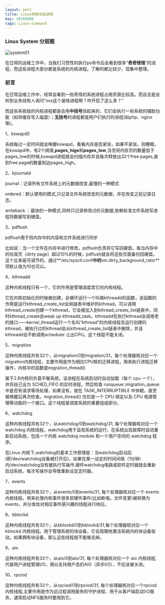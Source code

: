 ```yaml
---
layout: post
title: Linux特殊系统进程
key: 20160906
tags: Liunx-Command
---
```


### Linux System 分层图
![system01](https://blog.maihill.com/assets/images/pic/command/Linux%E7%B3%BB%E7%BB%9F%E5%88%86%E5%B1%82%E5%9B%BE.jpg "system01")

在日常的运维工作中，当我们习惯性的执行ps命令后会看到很多"**奇奇怪怪**”的进程，而这些进程大部分都是系统的内核进程。了解的都比较少，现集中整理。

### 前言

在日常运维工作中，经常会看到一些奇怪的系统进程占用资源比较高。而且总是会听到业务线有人询问“xxx这个是啥进程啊？咋开启了这么多？”

而这些系统级的内核进程都是会用**中括号**括起来的，它们会执行一些系统的辅助功能（如将缓存写入磁盘）；**无括号**的进程都是用户们执行的进程(如php、nginx等)。

1、kswapd0

系统每过一定时间就会唤醒kswapd，看看内存是否紧张，如果不紧张，则睡眠，在kswapd中，有2个阀值,**pages_hige**和**pages_low**,当空闲内存页的数量低于pages_low的时候,kswapd进程就会扫描内存并且每次释放出32个free pages,直到free page的数量到达pages_high。

2、kjournald

journal：记录所有文件系统上的元数据改变,最慢的一种模式

ordered：默认使用的模式,只记录文件系统改变的元数据，并在改变之前记录日志。

writeback ：最快的一种模式,同样只记录修改过的元数据,依赖标准文件系统写进程将数据写到硬盘。

3、pdflush

pdflush用于将内存中的内容和文件系统进行同步

比如说：当一个文件在内存中进行修改，pdflush负责将它写回硬盘。每当内存中的垃圾页（dirty page）超过10%的时候，pdflush就会将这些页面备份回硬盘。这个比率是可调节的，通过**/etc/sysctl.conf**中的**vm.dirty_background_ratio**项默认值为10也可以。

4、kthreadd

这种内核线程只有一个，它的作用是管理调度其它的内核线程。

它在内核初始化的时候被创建，会循环运行一个叫做kthreadd的函数，该函数的作用是运行kthread_create_list全局链表中维护的kthread。可以调用kthread_create创建一个kthread，它会被加入到kthread_create_list链表中，同时kthread_create会weak up kthreadd_task。kthreadd在执行kthread会调用老的接口——kernel_thread运行一个名叫“kthread”的内核线程去运行创建的kthread，被执行过的kthread会从kthread_create_list链表中删除，并且kthreadd会不断调用scheduler 让出CPU。这个线程不能关闭。

5、migration

这种内核线程共有32个，从migration/0到migration/31，每个处理器核对应一个migration内核线程，主要作用是作为相应CPU核的迁移进程，用来执行进程迁移操作，内核中的函数是migration_thread()

属于2.6内核的负载平衡系统，该进程在系统启动时自动加载（每个 cpu 一个），并将自己设为 SCHED_FIFO 的实时进程，然后检查 runqueue::migration_queue 中是否有请求等待处理，如果没有，就在 TASK_INTERRUPTIBLE 中休眠，直至被唤醒后再次检查。migration_thread() 仅仅是一个 CPU 绑定以及 CPU 电源管理等功能的一个接口。这个线程是调度系统的重要组成部分。

6、watchdog

这种内核线程共有32个，从watchdog/0到watchdog/31, 每个处理器核对应一个watchdog 内核线程，watchdog用于监视系统的运行，在系统出现故障时自动重新启动系统，包括一个内核 watchdog module 和一个用户空间的 watchdog 程序。

在Linux 内核下,watchdog的基本工作原理是：当watchdog启动后(即/dev/watchdog设备被打开后)，如果在某一设定的时间间隔（1分钟）内/dev/watchdog没有被执行写操作,硬件watchdog电路或软件定时器就会重新启动系统，每次写操作会导致重新设定定时器。

7、events

这种内核线程共有32个，从events/0到events/31, 每个处理器核对应一个 events内核线程。用来处理内核事件很多软硬件事件(比如断电，文件变更)被转换为events，并分发给对相应事件感兴趣的线程进行响应。

8、kblockd

这种内核线程共有32个，从kblockd/0到kblockd/31,每个处理器核对应一个 kblockd 内核线程。用于管理系统的块设备，它会周期地激活系统内的块设备驱动。如果拥有块设备，那么这些线程就不能被去掉。

9、aio

这种内核线程共有32个，从aio/0到aio/31, 每个处理器核对应一个 aio 内核线程, 代替用户进程管理I/O，用以支持用户态的AIO（异步I/O），不应该被关闭。

10、rpciod

这种内核线程共有32个，从rpciod/0到rpciod/31, 每个处理器核对应一个rpciod内核线程,主要作用是作为远过程调用服务的守护进程，用于从客户端启动I/O服务，通常启动NFS服务时要用到它。